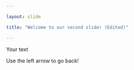 ```yaml
---

layout: slide

title: "Welcome to our second slide! (Edited)"

---
```


Your text

Use the left arrow to go back!
